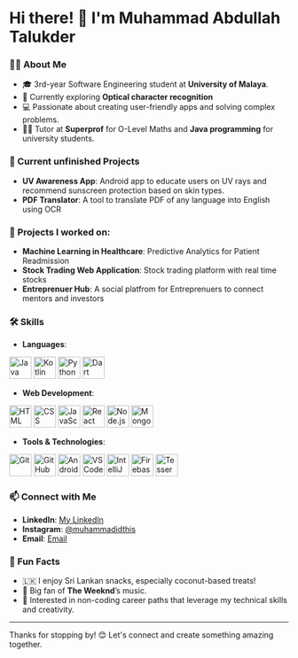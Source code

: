 # Hi there! 👋 I'm Muhammad Abdullah Talukder

### 👨‍💻 About Me
- 🎓 3rd-year Software Engineering student at **University of Malaya**.
- 🌱 Currently exploring **Optical character recognition**
- 💻 Passionate about creating user-friendly apps and solving complex problems.
- 🧑‍🏫 Tutor at **Superprof** for O-Level Maths and **Java programming** for university students.

### 🔭 Current unfinished Projects
- **UV Awareness App**: Android app to educate users on UV rays and recommend sunscreen protection based on skin types.
- **PDF Translator**: A tool to translate PDF of any language into English using OCR

### 🔭 Projects I worked on:
- **Machine Learning in Healthcare**: Predictive Analytics for Patient Readmission
- **Stock Trading Web Application**: Stock trading platform with real time stocks
- **Entreprenuer Hub**: A social platfrom for Entreprenuers to connect mentors and investors
### 🛠️ Skills
- **Languages**:
<p>
<img src="https://cdn.jsdelivr.net/gh/devicons/devicon/icons/java/java-original.svg" alt="Java" width="40" height="40"/>
<img src="https://cdn.jsdelivr.net/gh/devicons/devicon/icons/kotlin/kotlin-original.svg" alt="Kotlin" width="40" height="40"/>
<img src="https://cdn.jsdelivr.net/gh/devicons/devicon/icons/python/python-original.svg" alt="Python" width="40" height="40"/>
<img src="https://cdn.jsdelivr.net/gh/devicons/devicon/icons/dart/dart-original.svg" alt="Dart" width="40" height="40"/>
</p>

- **Web Development**:
<p>
<img src="https://cdn.jsdelivr.net/gh/devicons/devicon/icons/html5/html5-original.svg" alt="HTML" width="40" height="40"/>
<img src="https://cdn.jsdelivr.net/gh/devicons/devicon/icons/css3/css3-original.svg" alt="CSS" width="40" height="40"/>
<img src="https://cdn.jsdelivr.net/gh/devicons/devicon/icons/javascript/javascript-original.svg" alt="JavaScript" width="40" height="40"/>
<img src="https://cdn.jsdelivr.net/gh/devicons/devicon/icons/react/react-original.svg" alt="React" width="40" height="40"/>
<img src="https://cdn.jsdelivr.net/gh/devicons/devicon/icons/nodejs/nodejs-original.svg" alt="Node.js" width="40" height="40"/>
<img src="https://cdn.jsdelivr.net/gh/devicons/devicon/icons/mongodb/mongodb-original.svg" alt="MongoDB" width="40" height="40"/>
</p>

- **Tools & Technologies**:
<p>
<img src="https://cdn.jsdelivr.net/gh/devicons/devicon/icons/git/git-original.svg" alt="Git" width="40" height="40"/> 
<img src="https://cdn.jsdelivr.net/gh/devicons/devicon/icons/github/github-original.svg" alt="GitHub" width="40" height="40"/> 
<img src="https://cdn.jsdelivr.net/gh/devicons/devicon/icons/androidstudio/androidstudio-original.svg" alt="Android Studio" width="40" height="40"/> 
<img src="https://cdn.jsdelivr.net/gh/devicons/devicon/icons/vscode/vscode-original.svg" alt="VS Code" width="40" height="40"/>
<img src="https://cdn.jsdelivr.net/gh/devicons/devicon/icons/intellij/intellij-original.svg" alt="IntelliJ" width="40" height="40"/>
<img src="https://cdn.jsdelivr.net/gh/devicons/devicon/icons/firebase/firebase-plain.svg" alt="Firebase" width="40" height="40"/>
<img src="https://cdn.jsdelivr.net/gh/devicons/devicon/icons/tesseract/tesseract-original.svg" alt="Tesseract" width="40" height="40"/>  
</p> 


### 📫 Connect with Me
- **LinkedIn**: [My LinkedIn](https://linkedin.com/in/abdullahtaludkerse)
- **Instagram**: [@muhammadidthis](https://instagram/muhammadidthis)
- **Email**: [Email](abdullahtalukder46@gmail.com)

<!--### 📈 GitHub Stats
![Your GitHub stats](https://github-readme-stats.vercel.app/api?username=YourUsername&show_icons=true&theme=radical) -->

### 🌱 Fun Facts
- 🇱🇰 I enjoy Sri Lankan snacks, especially coconut-based treats!
- 🎵 Big fan of **The Weeknd**’s music.
- 🧠 Interested in non-coding career paths that leverage my technical skills and creativity.

---

Thanks for stopping by! 😊 Let's connect and create something amazing together.
